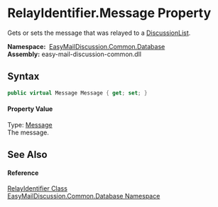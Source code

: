 RelayIdentifier.Message Property
================================
Gets or sets the message that was relayed to a [DiscussionList][1].

  **Namespace:**  [EasyMailDiscussion.Common.Database][2]  
  **Assembly:** easy-mail-discussion-common.dll

Syntax
------

```csharp
public virtual Message Message { get; set; }
```

#### Property Value
Type: [Message][3]  
 The message. 

See Also
--------

#### Reference
[RelayIdentifier Class][4]  
[EasyMailDiscussion.Common.Database Namespace][2]  

[1]: ../DiscussionList/README.md
[2]: ../README.md
[3]: ../Message/README.md
[4]: README.md